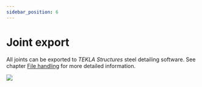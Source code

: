 ```yaml
---
sidebar_position: 6
---
```

# Joint export

All joints can be exported to _TEKLA Structures_ steel detailing software. See chapter [File handling](../2_0_file-handling/2_9_exporting-model-data-from-dlubal-rstab-in-xlsx-format.md) for more detailed information.

<!-- /wp:paragraph -->

<!-- wp:image {"align":"center","id":9836,"width":467,"height":212,"sizeSlug":"full","linkDestination":"media"} -->

[![](https://consteelsoftware.com/wp-content/uploads/2021/04/15-7-joint-export.jpg)](./img/wp-content-uploads-2021-04-15-7-joint-export.jpg)

<!-- /wp:image -->

<!-- wp:paragraph -->

<!-- /wp:paragraph -->

